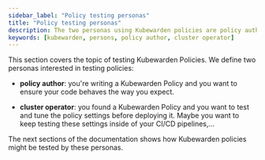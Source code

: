 ```yaml
---
sidebar_label: "Policy testing personas"
title: "Policy testing personas"
description: The two personas using Kubewarden policies are policy authors and cluster operators.
keywords: [kubewarden, persons, policy author, cluster operator]
---
```


This section covers the topic of testing Kubewarden Policies.
We define two personas interested in testing policies:

- **policy author**: you're writing a Kubewarden Policy and you want to ensure your code behaves the way you expect.

- **cluster operator**: you found a Kubewarden Policy and you want to test and tune the policy settings before deploying it.
Maybe you want to keep testing these settings inside of your CI/CD pipelines,...

The next sections of the documentation shows how Kubewarden policies might be tested by these personas.
